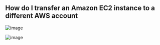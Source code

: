 ## How do I transfer an Amazon EC2 instance to a different AWS account

![image](https://user-images.githubusercontent.com/54981984/95891512-c7a0cf80-0da2-11eb-82ae-c42728f7fe67.png)

![image](https://user-images.githubusercontent.com/54981984/95891580-e43d0780-0da2-11eb-8f8f-6c0a97ecd220.png)
